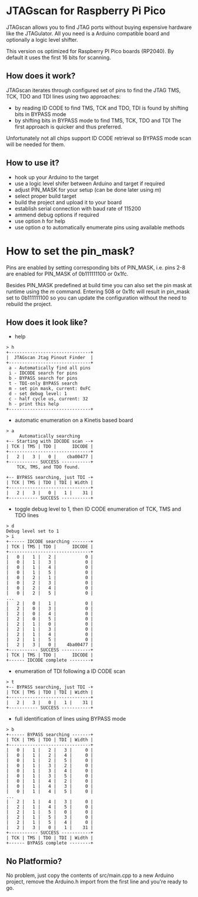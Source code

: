 # JTAGscan for Raspberry Pi Pico

JTAGscan allows you to find JTAG ports without buying expensive hardware like the JTAGulator.
All you need is a Arduino compatible board and optionally a logic level shifter.

This version os optimized for Raspberry PI Pico boards (RP2040). By default it uses the first 16 bits for scanning.

## How does it work?

JTAGscan iterates through configured set of pins to find the JTAG TMS, TCK, TDO and TDI lines
using two approaches:
- by reading ID CODE to find TMS, TCK and TDO, TDI is found by shifting bits in BYPASS mode
- by shifting bits in BYPASS mode to find TMS, TCK, TDO and TDI
The first approach is quicker and thus preferred.

Unfortunately not all chips support ID CODE retrieval so BYPASS mode scan will be needed for them.

## How to use it?

- hook up your Arduino to the target
- use a logic level shifer between Arduino and target if required
- adjust PIN_MASK for your setup (can be done later using _m_)
- select proper build target
- build the project and upload it to your board
- establish serial connection with baud rate of 115200
- ammend debug options if required
- use option _h_ for help
- use option _a_ to automatically enumerate pins using available methods

# How to set the pin_mask?

Pins are enabled by setting corresponding bits of PIN_MASK, i.e. pins 2-8 are enabled for PIN_MASK of 0b111111100 or 0x1fc.

Besides PIN_MASK predefined at build time you can also set the pin mask at runtime using the
_m_ command. Entering 508 or 0x1fc will result in pin_mask set to 0b111111100 so you can update the configuration
without the need to rebuild the project.

## How does it look like?

- help
```
> h
+-------------------------------+
|  JTAGscan Jtag Pinout Finder  |
+-------------------------------+
 a - Automatically find all pins
 i - IDCODE search for pins
 b - BYPASS search for pins
 t - TDI-only BYPASS search
 m - set pin mask, current: 0xFC
 d - set debug level: 1
 c - half cycle us, current: 32
 h - print this help
+-------------------------------+
```
- automatic enumeration on a Kinetis based board
```
> a
     Automatically searching
+-- Starting with IDCODE scan --+
| TCK | TMS | TDO |      IDCODE |
+-------------------------------+
|   2 |   3 |   0 |    cba00477 |
+----------- SUCCESS -----------+
    TCK, TMS, and TDO found.

+-- BYPASS searching, just TDI -+
| TCK | TMS | TDO | TDI | Width |
+-------------------------------+
|   2 |   3 |   0 |   1 |    31 |
+----------- SUCCESS -----------+
```

- toggle debug level to 1, then ID CODE enumeration of TCK, TMS and TDO lines
```
> d
Debug level set to 1
> i
+------ IDCODE searching -------+
| TCK | TMS | TDO |      IDCODE |
+-------------------------------+
|   0 |   1 |   2 |           0 |
|   0 |   1 |   3 |           0 |
|   0 |   1 |   4 |           0 |
|   0 |   1 |   5 |           0 |
|   0 |   2 |   1 |           0 |
|   0 |   2 |   3 |           0 |
|   0 |   2 |   4 |           0 |
|   0 |   2 |   5 |           0 |
...
|   2 |   0 |   1 |           0 |
|   2 |   0 |   3 |           0 |
|   2 |   0 |   4 |           0 |
|   2 |   0 |   5 |           0 |
|   2 |   1 |   0 |           0 |
|   2 |   1 |   3 |           0 |
|   2 |   1 |   4 |           0 |
|   2 |   1 |   5 |           0 |
|   2 |   3 |   0 |    4ba00477 |
+----------- SUCCESS -----------+
| TCK | TMS | TDO |      IDCODE |
+------ IDCODE complete --------+
```

- enumeration of TDI following a ID CODE scan
```
> t
+-- BYPASS searching, just TDI -+
| TCK | TMS | TDO | TDI | Width |
+-------------------------------+
|   2 |   3 |   0 |   1 |    31 |
+----------- SUCCESS -----------+
```

- full identification of lines using BYPASS mode
```
> b
+------ BYPASS searching -------+
| TCK | TMS | TDO | TDI | Width |
+-------------------------------+
|   0 |   1 |   2 |   3 |     0 |
|   0 |   1 |   2 |   4 |     0 |
|   0 |   1 |   2 |   5 |     0 |
|   0 |   1 |   3 |   2 |     0 |
|   0 |   1 |   3 |   4 |     0 |
|   0 |   1 |   3 |   5 |     0 |
|   0 |   1 |   4 |   2 |     0 |
|   0 |   1 |   4 |   3 |     0 |
|   0 |   1 |   4 |   5 |     0 |
...
|   2 |   1 |   4 |   3 |     0 |
|   2 |   1 |   4 |   5 |     0 |
|   2 |   1 |   5 |   0 |     0 |
|   2 |   1 |   5 |   3 |     0 |
|   2 |   1 |   5 |   4 |     0 |
|   2 |   3 |   0 |   1 |    31 |
+----------- SUCCESS -----------+
| TCK | TMS | TDO | TDI | Width |
+------ BYPASS complete --------+
```

## No Platformio?

No problem, just copy the contents of src/main.cpp to a new Arduino project, remove the Arduino.h import from the first line and you're ready to go.
